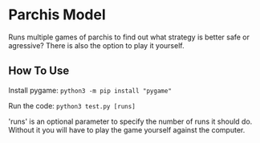 # Parchis Model
 Runs multiple games of parchis to find out what strategy is better safe or agressive? There is also the option to play it yourself.
 
 
 How To Use
---------------
Install pygame: `python3 -m pip install "pygame"`

Run the code: `python3 test.py [runs]` 

'runs' is an optional parameter to specify the number of runs it should do. Without it you will have to play the game yourself against the computer.
 
